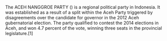 The ACEH NANGGROE PARTY () is a regional political party in Indonesia. It was established as a result of a split within the Aceh Party triggered by disagreements over the candidate for governor in the 2012 Aceh gubernatorial election. The party qualified to contest the 2014 elections in Aceh, and won 4.7 percent of the vote, winning three seats in the provincial legislature.[1]

